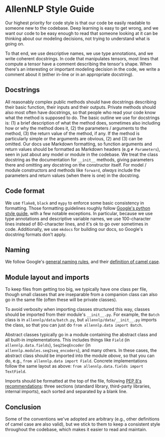 [comment]: <> (This is a copy of AllenNLP's `STYLE.md` file)
# AllenNLP Style Guide

Our highest priority for code style is that our code be easily readable to someone new to the
codebase.  Deep learning is easy to get wrong, and we want our code to be easy enough to read that
someone looking at it can be thinking about our modeling decisions, not trying to understand what
is going on.

To that end, we use descriptive names, we use type annotations, and we write coherent docstrings.
In code that manipulates tensors, most lines that compute a tensor have a comment describing the
tensor's shape.  When there's an interesting or important modeling decision in the code, we write
a comment about it (either in-line or in an appropriate docstring).

## Docstrings

All reasonably complex public methods should have docstrings describing their basic function, their
inputs and their outputs.  Private methods should also most often have docstrings, so that people
who read your code know what the method is supposed to do.  The basic outline we use for docstrings
is: (1) a brief description of what the method does, sometimes also including how or why the method
does it, (2) the parameters / arguments to the method, (3) the return value of the method, if any.
If the method is particularly simple or the arguments are obvious, (2) and (3) can be omitted. Our
docs use Markdown formatting, so function arguments and return values should be formatted as Markdown
headers (e.g `# Parameters`), seen in just about any model or module in the codebase.  We treat the
class docstring as the documentation for `__init__` methods, giving parameters there and omitting 
any docstring on the constructor itself.  For model / module constructors and methods like 
`forward`, _always_ include the parameters and return values (when there is one) in the docstring.

## Code format

We use `flake8`, `black` and `mypy` to enforce some basic consistency in formatting.  Those
formatting guidelines roughly follow [Google's python style
guide](https://google.github.io/styleguide/pyguide.html#Python_Style_Rules), with a few notable
exceptions.  In particular, because we use type annotations and descriptive variable names, we use
100-character lines instead of 80-character lines, and it's ok to go over sometimes in code.
Additionally, we use `mkdocs` for building our docs, so Google's docstring formats don't apply.

## Naming

We follow Google's [general naming
rules](https://google.github.io/styleguide/cppguide.html#General_Naming_Rules), and their
[definition of camel case](https://google.github.io/styleguide/javaguide.html#s5.3-camel-case).

## Module layout and imports

To keep files from getting too big, we typically have one class per file, though small classes
that are inseparable from a companion class can also go in the same file (often these will be
private classes).

To avoid verbosity when importing classes structured this way, classes should be imported from
their module's `__init__.py`.  For example, the `Batch` class is in `allennlp/data/batch.py`,
but `allennlp/data/__init__.py` imports the class, so that you can just do `from allennlp.data
import Batch`.

Abstract classes typically go in a module containing the abstract class and all built-in
implementations.  This includes things like `Field` (in `allennlp.data.fields`), `Seq2SeqEncoder`
(in `allennlp.modules.seq2seq_encoders`), and many others.  In these cases, the abstract class
should be imported into the module _above_, so that you can do, e.g., `from allennlp.data import
Field`.  Concrete implementations follow the same layout as above: `from allennlp.data.fields
import TextField`.

Imports should be formatted at the top of the file, following [PEP 8's
recommendations](https://www.python.org/dev/peps/pep-0008/#imports): three sections (standard
library, third-party libraries, internal imports), each sorted and separated by a blank line.

## Conclusion

Some of the conventions we've adopted are arbitrary (e.g., other definitions of camel case are
also valid), but we stick to them to keep a consistent style throughout the codebase, which makes
it easier to read and maintain.